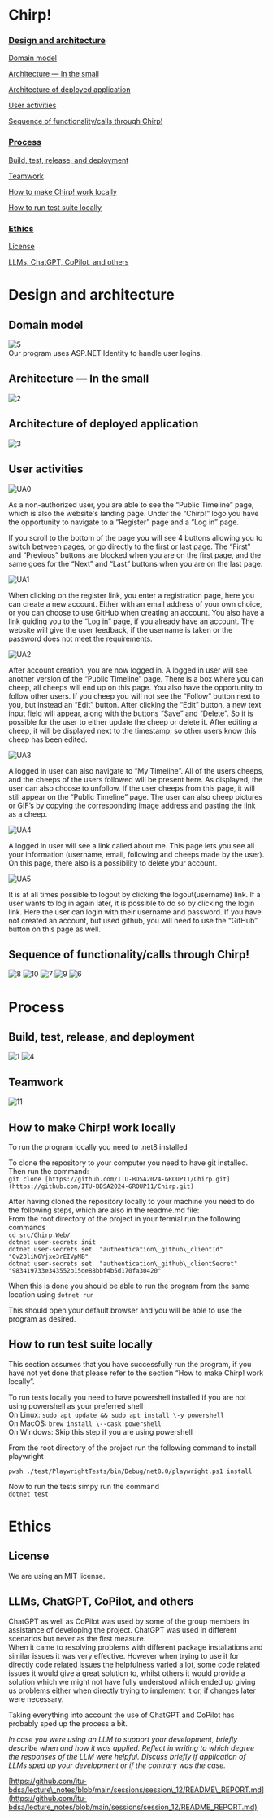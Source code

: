 # Chirp!

### [**Design and architecture**](#design-and-architecture)

[Domain model](#domain-model)

[Architecture — In the small](#architecture-—-in-the-small)

[Architecture of deployed application](#architecture-of-deployed-application)

[User activities](#user-activities)

[Sequence of functionality/calls through Chirp!](#sequence-of-functionalitycalls-through-chirp)

### [**Process**](#process)

[Build, test, release, and deployment](#build-test-release-and-deployment)

[Teamwork](#teamwork)

[How to make Chirp! work locally](#how-to-make-chirp-work-locally)

[How to run test suite locally](#how-to-run-test-suite-locally)

### [**Ethics**](#ethics)

[License](#license)

[LLMs, ChatGPT, CoPilot, and others](#llms-chatgpt-copilot-and-others)

# Design and architecture 

## Domain model

![5](./images/Domain_model.drawio.png) <br />
Our program uses ASP.NET Identity to handle user logins.

## Architecture — In the small
![2](./images/Architecture-In_the_small.drawio.png)
## Architecture of deployed application
![3](./images/Architecture_of_deployed_application.drawio.png)

## User activities

![UA0](./images/UA_0.png)

As a non-authorized user, you are able to see the “Public Timeline” page, which is also the website's landing page. Under the “Chirp\!” logo you have the opportunity to navigate to a “Register” page and a “Log in” page. 

If you scroll to the bottom of the page you will see 4 buttons allowing you to switch between pages, or go directly to the first or last page. The “First” and “Previous” buttons are blocked when you are on the first page, and the same goes for the “Next” and “Last” buttons when you are on the last page.

![UA1](./images/UA_1.png)

When clicking on the register link, you enter a registration page, here you can create a new account. Either with an email address of your own choice, or you can choose to use GitHub when creating an account. You also have a link guiding you to the “Log in” page, if you already have an account. The website will give the user feedback, if the username is taken or the password does not meet the requirements.

![UA2](./images/UA_2.png)

After account creation, you are now logged in. A logged in user will see another version of the “Public Timeline” page. There is a box where you can cheep, all cheeps will end up on this page. You also have the opportunity to follow other users. If you cheep you will not see the “Follow” button next to you, but instead an “Edit” button. After clicking the “Edit” button, a new text input field will appear, along with the buttons “Save” and “Delete”. So it is possible for the user to either update the cheep or delete it. After editing a cheep, it will be displayed next to the timestamp, so other users know this cheep has been edited. 

![UA3](./images/UA_3.png)

A logged in user can also navigate to “My Timeline”. All of the users cheeps, and the cheeps of the users followed will be present here. As displayed, the user can also choose to unfollow.
If the user cheeps from this page, it will still appear on the “Public Timeline” page. The user can also cheep pictures or GIF’s by copying the corresponding image address and pasting the link as a cheep.

![UA4](./images/UA_4.png)

A logged in user will see a link called about me. This page lets you see all your information (username, email, following and cheeps made by the user). On this page, there also is a possibility to delete your account. 

![UA5](./images/UA_5.png)

It is at all times possible to logout by clicking the logout(username) link. If a user wants to log in again later, it is possible to do so by clicking the login link. Here the user can login with their username and password. If you have not created an account, but used github, you will need to use the “GitHub” button on this page as well. 

## Sequence of functionality/calls through Chirp\!
![8](./images/Open_Public_Timeline.drawio.png)
![10](./images/Register_Sequence.drawio.png)
![7](./images/Login_Sequence.drawio.png)
![9](./images/Post_Cheep.drawio.png)
![6](./images/ForgetMe.drawio.png)




# Process

## Build, test, release, and deployment

![1](./images/ActivityFlow.jpg)
![4](./images/BothWorkflows.jpg)

## Teamwork

![11](./images/Teamwork.png)

## How to make Chirp! work locally

To run the program locally you need to .net8 installed

To clone the repository to your computer you need to have git installed.  
Then run the command:  
`git clone [https://github.com/ITU-BDSA2024-GROUP11/Chirp.git](https://github.com/ITU-BDSA2024-GROUP11/Chirp.git)` 

After having cloned the repository locally to your machine you need to do the following steps, which are also in the readme.md file:  
From the root directory of the project in your termial run the following commands  
`cd src/Chirp.Web/`  
`dotnet user-secrets init`  
`dotnet user-secrets set  "authentication\_github\_clientId" "Ov23liN6Yjxe3rEIVpMB"`  
`dotnet user-secrets set  "authentication\_github\_clientSecret" "983419733e343552b15de88bbf4b5d170fa30420"`

When this is done you should be able to run the program from the same location using `dotnet run`

This should open your default browser and you will be able to use the program as desired.

## How to run test suite locally

This section assumes that you have successfully run the program, if you have not yet done that please refer to the section “How to make Chirp! work locally”.

To run tests locally you need to have powershell installed if you are not using powershell as your preferred shell  
On Linux: `sudo apt update && sudo apt install \-y powershell`  
On MacOS: `brew install \--cask powershell`  
On Windows: Skip this step if you are using powershell

From the root directory of the project run the following command to install playwright

`pwsh ./test/PlaywrightTests/bin/Debug/net8.0/playwright.ps1 install`

Now to run the tests simpy run the command  
`dotnet test`

# Ethics

## License

We are using an MIT license.

## LLMs, ChatGPT, CoPilot, and others

ChatGPT as well as CoPilot was used by some of the group members in assistance of developing the project. ChatGPT was used in different scenarios but never as the first measure.   
When it came to resolving problems with different package installations and similar issues it was very effective. However when trying to use it for directly code related issues the helpfulness varied a lot, some code related issues it would give a great solution to, whilst others it would provide a solution which we might not have fully understood which ended up giving us problems either when directly trying to implement it or, if changes later were necessary.

Taking everything into account the use of ChatGPT and CoPilot has probably sped up the process a bit.

*In case you were using an LLM to support your development, briefly describe when and how it was applied. Reflect in writing to which degree the responses of the LLM were helpful. Discuss briefly if application of LLMs sped up your development or if the contrary was the case.*

[https://github.com/itu-bdsa/lecture\_notes/blob/main/sessions/session\_12/README\_REPORT.md](https://github.com/itu-bdsa/lecture_notes/blob/main/sessions/session_12/README_REPORT.md)   

